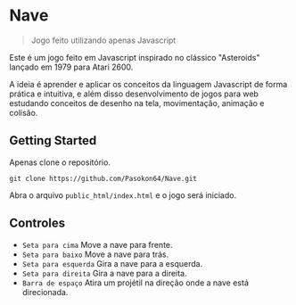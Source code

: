 # Nave

> Jogo feito utilizando apenas Javascript

Este é um jogo feito em Javascript inspirado no clássico "Asteroids" lançado em 1979 para Atari 2600.

A ideia é aprender e aplicar os conceitos da linguagem Javascript de forma prática e intuitiva, e além disso desenvolvimento de jogos para web estudando conceitos de desenho na tela, movimentação, animação e colisão.

## Getting Started

Apenas clone o repositório.

```
git clone https://github.com/Pasokon64/Nave.git
```

Abra o arquivo `public_html/index.html` e o jogo será iniciado.

## Controles

* `Seta para cima` Move a nave para frente.
* `Seta para baixo` Move a nave para trás.
* `Seta para esquerda` Gira a nave para a esquerda.
* `Seta para direita` Gira a nave para a direita.
* `Barra de espaço` Atira um projétil na direção onde a nave está direcionada.
